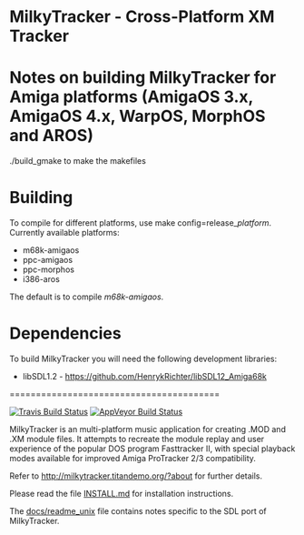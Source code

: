 MilkyTracker - Cross-Platform XM Tracker
========================================

Notes on building MilkyTracker for Amiga platforms (AmigaOS 3.x, AmigaOS 4.x, WarpOS, MorphOS and AROS)
==============================

./build_gmake to make the makefiles

Building
=============
To compile for different platforms, use make config=release_*platform*.
Currently available platforms:
* m68k-amigaos
* ppc-amigaos
* ppc-morphos
* i386-aros

The default is to compile *m68k-amigaos*.

Dependencies
============

To build MilkyTracker you will need the following development libraries:
* libSDL1.2	- https://github.com/HenrykRichter/libSDL12_Amiga68k

========================================

[![Travis Build Status](https://travis-ci.org/milkytracker/MilkyTracker.svg?branch=master)](https://travis-ci.org/milkytracker/MilkyTracker)
[![AppVeyor Build Status](https://ci.appveyor.com/api/projects/status/github/milkytracker/MilkyTracker?branch=master&svg=true)](https://ci.appveyor.com/project/Deltafire/milkytracker)

MilkyTracker is an multi-platform music application for creating .MOD
and .XM module files. It attempts to recreate the module replay and
user experience of the popular DOS program Fasttracker II, with
special playback modes available for improved Amiga ProTracker 2/3
compatibility.

Refer to http://milkytracker.titandemo.org/?about for further details.

Please read the file [INSTALL.md][] for installation instructions.

The [docs/readme_unix][] file contains notes specific to the SDL port
of MilkyTracker.

[INSTALL.md]:INSTALL.md
[docs/readme_unix]:docs/readme_unix

